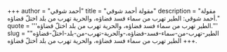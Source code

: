 +++
author = "أحمد شوقي"
title = "مقولة أحمد شوقي"
description = "مقولة أحمد شوقي: الطير تهرب من سماء فسد فضاؤه، والحرية تهرب من بلد اختلّ قضاؤه."
quote = '''الطير تهرب من سماء فسد فضاؤه، والحرية تهرب من بلد اختلّ قضاؤه.'''
slug = "الطير-تهرب-من-سماء-فسد-فضاؤه،-والحرية-تهرب-من-بلد-اختلّ-قضاؤه"
+++
الطير تهرب من سماء فسد فضاؤه، والحرية تهرب من بلد اختلّ قضاؤه.
